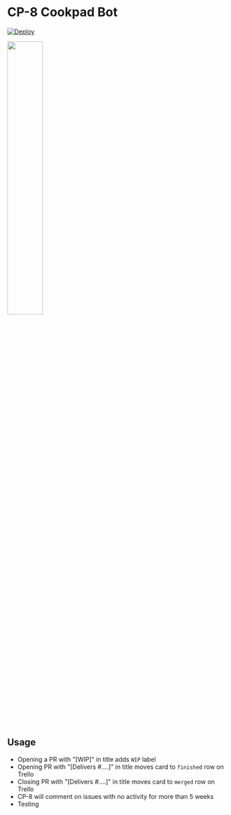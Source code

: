 # CP-8 Cookpad Bot

[![Deploy](https://www.herokucdn.com/deploy/button.svg)](https://heroku.com/deploy)

<img src="https://cloud.githubusercontent.com/assets/104138/13375017/617ffdd0-dd95-11e5-9b59-87605963b351.png" width="40%"/>

## Usage

- Opening a PR with "[WIP]" in title adds `WIP` label
- Opening PR with "[Delivers #....]" in title moves card to `finished` row on Trello
- Closing PR with "[Delivers #....]" in title moves card to `merged` row on Trello
- CP-8 will comment on issues with no activity for more than 5 weeks
- Testing
